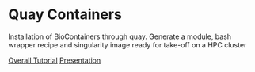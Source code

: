 # Quay Containers
Installation of BioContainers through quay. Generate a module, bash wrapper recipe and singularity image ready for take-off on a HPC cluster

[Overall Tutorial](https://alexiswl.github.io/presentations/HPC_and_Singularity/HPC_and_Singularity.html)
[Presentation](https://alexiswl.github.io/presentations/HPC_and_Singularity/HPC_Singularity_Presentation.html)

